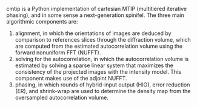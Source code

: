 cmtip is a Python implementation of cartesian MTIP (multitiered iterative phasing), and in some sense a next-generation spinifel. The three main algorithmic components are:
1. alignment, in which the orientations of images are deduced by comparison to references slices through the diffraction volume, which are computed from the estimated autocorrelation volume using the forward nonuniform FFT (NUFFT).
2. solving for the autocorrelation, in which the autocorrelation volume is estimated by solving a sparse linear system that maximizes the consistency of the projected images with the intensity model. This component makes use of the adjoint NUFFT.
3. phasing, in which rounds of hybrid-input output (HIO), error reduction (ER), and shrink-wrap are used to determine the density map from the oversampled autocorrelation volume. 
